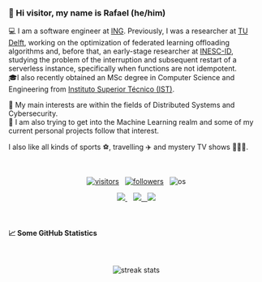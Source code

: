 ### 👋 Hi visitor, my name is Rafael (he/him)


💻 I am a software engineer at [ING](https://www.ing.nl/particulier). Previously, I was a researcher at [TU Delft](https://www.tudelft.nl), working on the optimization of federated learning offloading algorithms and, before that, an early-stage researcher at [INESC-ID](https://www.inesc-id.pt/), studying the problem of the interruption and subsequent restart of a serverless instance, specifically when functions are not idempotent. <br>
🎓I also recently obtained an MSc degree in Computer Science and Engineering from [Instituto Superior Técnico (IST)](https://tecnico.ulisboa.pt/).

🧐 My main interests are within the fields of Distributed Systems and Cybersecurity. <br>
🤖 I am also trying to get into the Machine Learning realm and some of my current personal projects follow that interest.

I also like all kinds of sports ⚽️, travelling ✈️ and mystery TV shows 🕵🏻‍♂️.

<br>

<!--
To get more badges: https://github.com/DenverCoder1/custom-icon-badges
-->

<p align="center">
 <a href="https://github.com/rafael-c-alexandre"><img src="http://web.tecnico.ulisboa.pt/ist189528/github-profile-views/" alt="visitors"/></a>&nbsp;&nbsp;
 <a href="https://github.com/rafael-c-alexandre?tab=followers"><img src="https://custom-icon-badges.demolab.com/github/followers/rafael-c-alexandre?color=fa4e3a&labelColor=555555&style=for-the-badge&logo=person-add&label=Follow&logoColor=white" alt="followers" /></a>&nbsp;&nbsp;
  <a><img src="https://custom-icon-badges.demolab.com/badge/OS-MacOS-12345?style=for-the-badge&logo=apple&logoColor=white" alt="os" /></a>
</p>

<p align="center">
  <a href="https://www.linkedin.com/in/rafael-c-alexandre">
       <img src="https://img.shields.io/badge/linkedin-%230077B5.svg?&style=for-the-badge&logo=linkedin&logoColor=white" />
    </a>&nbsp;&nbsp;
   <a href="https://twitter.com/raf_alex99">
     <img src="https://img.shields.io/badge/twitter-%231DA1F2.svg?&style=for-the-badge&logo=twitter&logoColor=white&countColor=%232ea44f"/>&nbsp;&nbsp;
   <a href="mailto:r.alexandre99@gmail.com">
     <img src="https://custom-icon-badges.demolab.com/badge/Mail-EA4335.svg?style=for-the-badge&logo=mail&logoColor=white"/>
  </a>
</p>



<br>

#### 📈 Some GitHub Statistics
  
<br>

<p align="center">
  <picture>
    <source media="(prefers-color-scheme: dark)" srcset="https://streak-stats.demolab.com?user=rafael-c-alexandre&theme=dark&border_radius=3" />
    <img src="https://streak-stats.demolab.com?user=rafael-c-alexandre&border_radius=3" alt="streak stats" />
  </picture>
</p>

<!--
Here are some ideas to get you started:

- 🔭 I’m currently working on ...
- 🌱 I’m currently learning ...
- 👯 I’m looking to collaborate on ...
- 🤔 I’m looking for help with ...
- 💬 Ask me about ...
- 📫 How to reach me: ...
- 😄 Pronouns: ...
- ⚡ Fun fact: ...
-->

